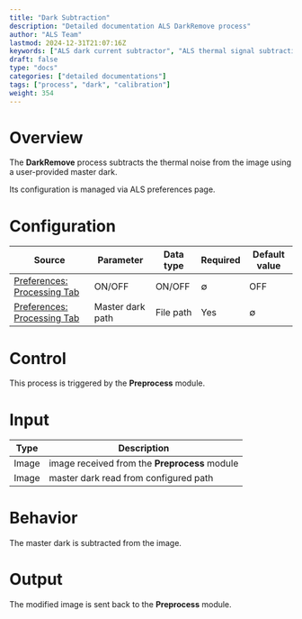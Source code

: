 ```yaml
---
title: "Dark Subtraction"
description: "Detailed documentation ALS DarkRemove process"
author: "ALS Team"
lastmod: 2024-12-31T21:07:16Z
keywords: ["ALS dark current subtractor", "ALS thermal signal subtraction"]
draft: false
type: "docs"
categories: ["detailed documentations"]
tags: ["process", "dark", "calibration"]
weight: 354
---
```


# Overview

The **DarkRemove** process subtracts the thermal noise from the image using a user-provided master dark.

Its configuration is managed via ALS preferences page.

# Configuration

| Source                                                                         | Parameter             | Data type             | Required              | Default value         |
|--------------------------------------------------------------------------------|-----------------------|-|-----------------------|-----------------------|
| [Preferences: Processing Tab](../../../userguide/preferences/processing/#dark-remove)    | ON/OFF                | ON/OFF                | ∅                     | OFF                   |
| [Preferences: Processing Tab](../../../userguide/preferences/processing/#dark-remove)    | Master dark path      | File path             | Yes                   | ∅                     |

# Control

This process is triggered by the **Preprocess** module.

# Input

| Type  | Description                                   |
|-------|-----------------------------------------------|
| Image | image received from the **Preprocess** module |
| Image | master dark read from configured path         |

# Behavior

The master dark is subtracted from the image.

# Output

The modified image is sent back to the **Preprocess** module.